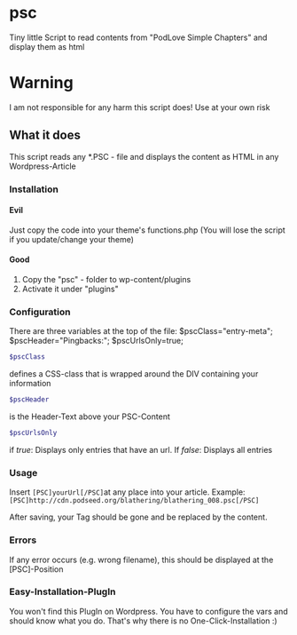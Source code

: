 # psc
Tiny little Script to read contents from "PodLove Simple Chapters" and display them as html

# Warning
I am not responsible for any harm this script does! Use at your own risk

## What it does
This script reads any *.PSC - file and displays the content as HTML in any Wordpress-Article

### Installation
#### Evil
Just copy the code into your theme's functions.php
(You will lose the script if you update/change your theme)

#### Good
1. Copy the "psc" - folder to wp-content/plugins
2. Activate it under "plugins"

### Configuration
There are three variables at the top of the file:
 $pscClass="entry-meta";
 $pscHeader="Pingbacks:";
 $pscUrlsOnly=true;

```php
$pscClass
```
defines a CSS-class that is wrapped around the DIV containing your information
```php
$pscHeader
``` 
is the Header-Text above your PSC-Content

```php
$pscUrlsOnly
```
if *true*: Displays only entries that have an url. 
If *false*: Displays all entries

### Usage
Insert `[PSC]yourUrl[/PSC]`at any place into your article.
Example: `[PSC]http://cdn.podseed.org/blathering/blathering_008.psc[/PSC]`

After saving, your Tag should be gone and be replaced by the content.

### Errors
If any error occurs (e.g. wrong filename), this should be displayed at the [PSC]-Position

### Easy-Installation-PlugIn
You won't find this PlugIn on Wordpress. You have to configure the vars and should know what you do. That's why there is no One-Click-Installation :)


